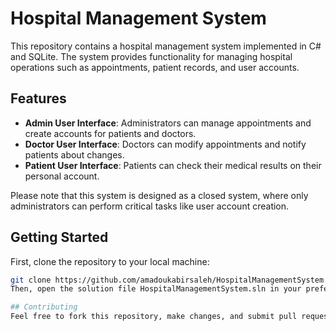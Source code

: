 # Hospital Management System

This repository contains a hospital management system implemented in C# and SQLite. The system provides functionality for managing hospital operations such as appointments, patient records, and user accounts.

## Features
- **Admin User Interface**: Administrators can manage appointments and create accounts for patients and doctors.
- **Doctor User Interface**: Doctors can modify appointments and notify patients about changes.
- **Patient User Interface**: Patients can check their medical results on their personal account.

Please note that this system is designed as a closed system, where only administrators can perform critical tasks like user account creation.


## Getting Started

First, clone the repository to your local machine:

```bash
git clone https://github.com/amadoukabirsaleh/HospitalManagementSystem.git
Then, open the solution file HospitalManagementSystem.sln in your preferred C# IDE (like Visual Studio or Rider).

## Contributing
Feel free to fork this repository, make changes, and submit pull requests. If you have any questions, please feel free to contact me.

